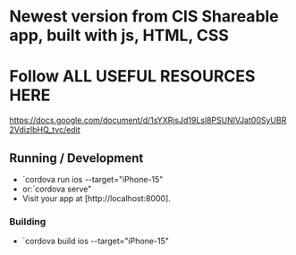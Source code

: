 # Newest version from CIS Shareable app, built with js, HTML, CSS

# Follow ALL USEFUL RESOURCES HERE
https://docs.google.com/document/d/1sYXRjsJd19Lsl8PSUNlVJat00SyUBR2VdizIbHQ_tvc/edit  

## Running / Development

* `cordova run ios --target="iPhone-15"
* or:`cordova serve"
* Visit your app at [http://localhost:8000].

### Building

* `cordova build ios --target="iPhone-15"


